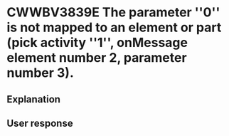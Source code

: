 # CWWBV3839E The parameter ''0'' is not mapped to an element or part (pick activity ''1'', onMessage element number 2, parameter number 3).

## Explanation

## User response